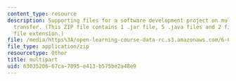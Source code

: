 ```yaml
---
content_type: resource
description: Supporting files for a software development project on multipart data
  transfer. (This ZIP file contains 1 .jar file, 5 .java files and 2 files with no
  file extension.)
file: /media/https%3A/open-learning-course-data-rc.s3.amazonaws.com/6-005-elements-of-software-construction-fall-2008/6303520667ca7095e413b575be2a48e9_multipart.zip
file_type: application/zip
resourcetype: Other
title: multipart
uid: 63035206-67ca-7095-e413-b575be2a48e9
---
```

